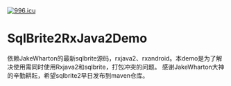 <a href="https://996.icu"><img src="https://img.shields.io/badge/link-996.icu-red.svg" alt="996.icu" /></a>

# SqlBrite2RxJava2Demo


依赖JakeWharton的最新sqlbrite源码，rxjava2、rxandroid。本demo是为了解决使用需同时使用Rxjava2和sqlbrite，打包冲突的问题。
感谢JakeWharton大神的辛勤耕耘，希望sqlbrite2早日发布到maven仓库。


